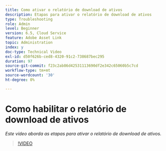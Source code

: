 ```yaml
---
title: Como ativar o relatório de download de ativos
description: Etapas para ativar o relatório de download de ativos
type: Troubleshooting
role: Admin
level: Beginner
version: 6.5, Cloud Service
feature: Adobe Asset Link
topic: Administration
index: y
doc-type: Technical Video
exl-id: d50f626b-ced8-4320-91c2-738687bec295
duration: 97
source-git-commit: f23c2ab86d42531113690df2e342c65060b5c7cd
workflow-type: tm+mt
source-wordcount: '30'
ht-degree: 0%

---
```


# Como habilitar o relatório de download de ativos

*Este vídeo aborda as etapas para ativar o relatório de download de ativos.*

>[!VIDEO](https://video.tv.adobe.com/v/335463?quality=12&learn=on)
